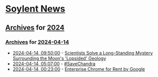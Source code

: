 # [Soylent News](../../../README.md)

## [Archives](../../index.md) for [2024](../index.md)

### [Archives](../../index.md) for [2024-04-14](index.md)

* [2024-04-14, 09:50:00](https://soylentnews.org/article.pl?sid=24/04/13/1919226&from=rss) - [Scientists Solve a Long-Standing Mystery Surrounding the Moon's 'Lopsided' Geology](https://soylentnews.org/article.pl?sid=24/04/13/1919226&from=rss)
* [2024-04-14, 05:07:00](https://soylentnews.org/article.pl?sid=24/04/12/2139208&from=rss) - [#SaveChandra](https://soylentnews.org/article.pl?sid=24/04/12/2139208&from=rss)
* [2024-04-14, 00:23:00](https://soylentnews.org/article.pl?sid=24/04/12/2134249&from=rss) - [Enterprise Chrome for Rent by Google](https://soylentnews.org/article.pl?sid=24/04/12/2134249&from=rss)
